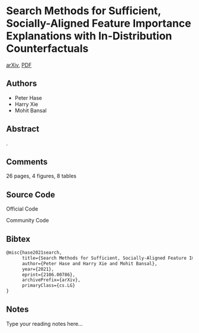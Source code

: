 
# Search Methods for Sufficient, Socially-Aligned Feature Importance Explanations with In-Distribution Counterfactuals

[arXiv](https://arxiv.org/abs/2106.0786), [PDF](https://arxiv.org/pdf/2106.0786.pdf)

## Authors

- Peter Hase
- Harry Xie
- Mohit Bansal

## Abstract

.

## Comments

26 pages, 4 figures, 8 tables

## Source Code

Official Code



Community Code



## Bibtex

```tex
@misc{hase2021search,
      title={Search Methods for Sufficient, Socially-Aligned Feature Importance Explanations with In-Distribution Counterfactuals}, 
      author={Peter Hase and Harry Xie and Mohit Bansal},
      year={2021},
      eprint={2106.00786},
      archivePrefix={arXiv},
      primaryClass={cs.LG}
}
```

## Notes

Type your reading notes here...


